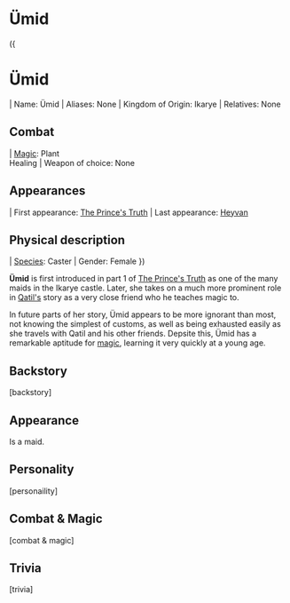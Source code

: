# Ümid

({
  # Ümid
  | Name: Ümid
  | Aliases: None
  | Kingdom of Origin: Ikarye
  | Relatives: None
  ## Combat
  | [Magic](?entry=magic): Plant <br> Healing
  | Weapon of choice: None
  ## Appearances
  | First appearance: [The Prince's Truth](?entry=the-prince's-truth)
  | Last appearance: [Heyvan](?entry=heyvan-(book))
  ## Physical description
  | [Species](?entry=species): Caster
  | Gender: Female
})

<!-- A quote is optional for an entry -->
<!-- To include a quote on the entry, delete the surrounding comment -->
<!--
  > [quote]
  >
  > ― [speaker]
-->

**Ümid** is first introduced in part 1 of [The Prince's Truth](?entry=the-prince's-truth) as one of the many maids in the Ikarye castle. Later, she takes on a much more prominent role in [Qatil's](?entry=qatil-ikarye) story as a very close friend who he teaches magic to.

In future parts of her story, Ümid appears to be more ignorant than most, not knowing the simplest of customs, as well as being exhausted easily as she travels with Qatil and his other friends. Depsite this, Ümid has a remarkable aptitude for [magic](?entry=magic), learning it very quickly at a young age.

## Backstory

[backstory]

## Appearance

Is a maid.

## Personality

[personaility]

## Combat & Magic

[combat & magic]

## Trivia

[trivia]